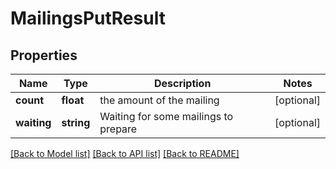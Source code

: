 # MailingsPutResult

## Properties
Name | Type | Description | Notes
------------ | ------------- | ------------- | -------------
**count** | **float** | the amount of the mailing | [optional] 
**waiting** | **string** | Waiting for some mailings to prepare | [optional] 

[[Back to Model list]](../README.md#documentation-for-models) [[Back to API list]](../README.md#documentation-for-api-endpoints) [[Back to README]](../README.md)


